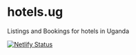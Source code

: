 # hotels.ug

Listings and Bookings for hotels in Uganda

[![Netlify Status](https://api.netlify.com/api/v1/badges/48ec123c-fdab-49ed-b5c8-a0887568d7ff/deploy-status)](https://app.netlify.com/sites/youthful-poincare-7c7cce/deploys)
